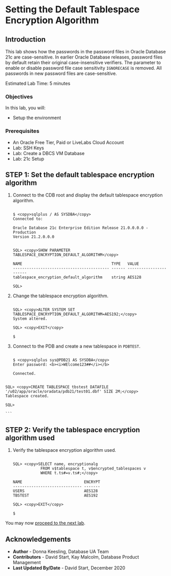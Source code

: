 # Setting the Default Tablespace Encryption Algorithm

## Introduction

This lab shows how the passwords in the password files in Oracle Database 21c are case-sensitive. In earlier Oracle Database releases, password files by default retain their original case-insensitive verifiers. The parameter to enable or disable password file case sensitivity `IGNORECASE` is removed. All passwords in new password files are case-sensitive.

Estimated Lab Time: 5 minutes

### Objectives

In this lab, you will:
* Setup the environment

### Prerequisites

* An Oracle Free Tier, Paid or LiveLabs Cloud Account
* Lab: SSH Keys
* Lab: Create a DBCS VM Database
* Lab: 21c Setup


## **STEP 1:** Set the default tablespace encryption algorithm

1. Connect to the CDB root and display the default tablespace encryption algorithm.


	```

	$ <copy>sqlplus / AS SYSDBA</copy>
	Connected to:

	Oracle Database 21c Enterprise Edition Release 21.0.0.0.0 - Production
	Version 21.2.0.0.0
	```
	```

	SQL> <copy>SHOW PARAMETER TABLESPACE_ENCRYPTION_DEFAULT_ALGORITHM</copy>

	NAME                                       TYPE   VALUE
	------------------------------------------ ------ -----------------------
	tablespace_encryption_default_algorithm    string AES128

	SQL>

	```

2. Change the tablespace encryption algorithm.


	```

	SQL> <copy>ALTER SYSTEM SET TABLESPACE_ENCRYPTION_DEFAULT_ALGORITHM=AES192;</copy>
	System altered.

	SQL> <copy>EXIT</copy>

	$

	```

3. Connect to the PDB and create a new tablespace in `PDBTEST`.

	```

	$ <copy>sqlplus sys@PDB21 AS SYSDBA</copy>
	Enter password: <b><i>WElcome123##</i></b>

	Connected.
  ```
  ```

	SQL> <copy>CREATE TABLESPACE tbstest DATAFILE '/u02/app/oracle/oradata/pdb21/test01.dbf' SIZE 2M;</copy>
	Tablespace created.

	SQL>

	```

## **STEP 2:** Verify the tablespace encryption algorithm used

1. Verify the tablespace encryption algorithm used.

	```

	SQL> <copy>SELECT name, encryptionalg
				FROM v$tablespace t, v$encrypted_tablespaces v
				WHERE t.ts#=v.ts#;</copy>

	NAME                           ENCRYPT
	------------------------------ -------
	USERS                          AES128
	TBSTEST                        AES192

	SQL> <copy>EXIT</copy>

	$

	```

You may now [proceed to the next lab](#next).

## Acknowledgements
* **Author** - Donna Keesling, Database UA Team
* **Contributors** -  David Start, Kay Malcolm, Database Product Management
* **Last Updated By/Date** -  David Start, December 2020


